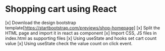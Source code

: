 # Shopping cart using React
[x] Download the design bootstrap template[https://startbootstrap.com/previews/shop-homepage]
[x] Split the HTML page and import it in react as component
[x] Import CSS, JS files in index.html as supporting files
[x] Using useState and hooks set cart count value
[x] Using useState check the value count on click event. 
